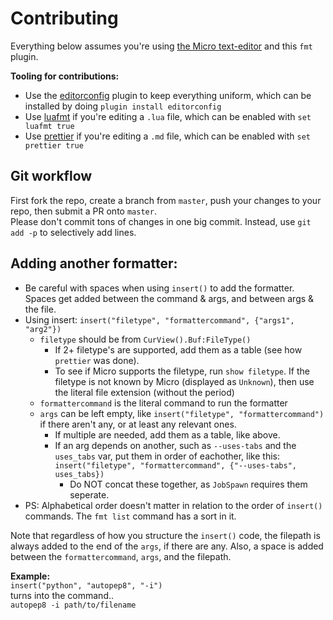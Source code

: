 # Contributing

Everything below assumes you're using
[the Micro text-editor](https://github.com/zyedidia/micro) and this `fmt`
plugin.

**Tooling for contributions:**

* Use the [editorconfig](http://editorconfig.org/) plugin to keep everything
  uniform, which can be installed by doing `plugin install editorconfig`
* Use [luafmt](https://github.com/trixnz/lua-fmt) if you're editing a `.lua`
  file, which can be enabled with `set luafmt true`
* Use [prettier](https://github.com/prettier/prettier) if you're editing a `.md`
  file, which can be enabled with `set prettier true`

## Git workflow

First fork the repo, create a branch from `master`, push your changes to your
repo, then submit a PR onto `master`.\
Please don't commit tons of changes in one big commit. Instead, use `git add -p`
to selectively add lines.

## Adding another formatter:

* Be careful with spaces when using `insert()` to add the formatter. Spaces get
  added between the command & args, and between args & the file.
* Using insert: `insert("filetype", "formattercommand", {"args1", "arg2"})`
  * `filetype` should be from `CurView().Buf:FileType()`
    * If 2+ filetype's are supported, add them as a table (see how `prettier`
      was done).
    * To see if Micro supports the filetype, run `show filetype`. If the
      filetype is not known by Micro (displayed as `Unknown`), then use the
      literal file extension (without the period)
  * `formattercommand` is the literal command to run the formatter
  * `args` can be left empty, like `insert("filetype", "formattercommand")` if
    there aren't any, or at least any relevant ones.
    * If multiple are needed, add them as a table, like above.
    * If an arg depends on another, such as `--uses-tabs` and the `uses_tabs`
      var, put them in order of eachother, like this: `insert("filetype",
      "formattercommand", {"--uses-tabs", uses_tabs})`
      * Do NOT concat these together, as `JobSpawn` requires them seperate.
* PS: Alphabetical order doesn't matter in relation to the order of `insert()`
  commands. The `fmt list` command has a sort in it.

Note that regardless of how you structure the `insert()` code, the filepath is
always added to the end of the `args`, if there are any. Also, a space is added
between the `formattercommand`, `args`, and the filepath.

**Example:**\
`insert("python", "autopep8", "-i")`\
turns into the command..\
`autopep8 -i path/to/filename`
